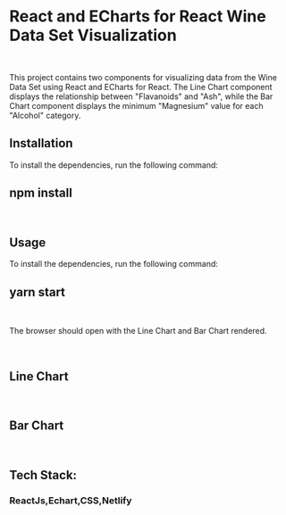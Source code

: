 <h1>React and ECharts for React Wine Data Set Visualization</h1>
<br/>
<p>This project contains two components for visualizing data from the Wine Data Set using React and ECharts for React. The Line Chart component displays the relationship between "Flavanoids" and "Ash", while the Bar Chart component displays the minimum "Magnesium" value for each "Alcohol" category. </p>

<h2>Installation</h2>
<p>To install the dependencies, run the following command:
<br/>
<h2> npm install</h2>
<br/>

<h2>Usage</h2>
<p>To install the dependencies, run the following command: 
<br/>

<h2>yarn start</h2>
<br/>
<p>The browser should open with the Line Chart and Bar Chart rendered.</p>
<br/>
<h2>Line Chart </h2>


<br/>

<h2>Bar Chart </h2>



<br/>

<h2>Tech Stack:</h2>
<h3> ReactJs,Echart,CSS,Netlify</h3>
